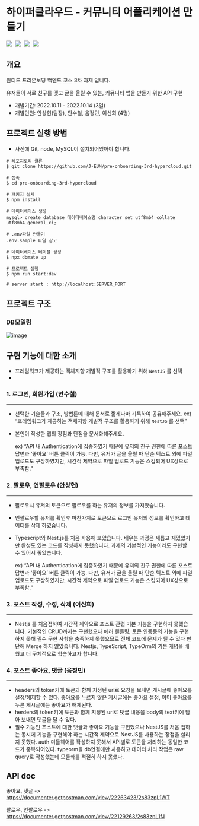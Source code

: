 # 하이퍼클라우드 - 커뮤니티 어플리케이션 만들기

<img src="https://img.shields.io/badge/TypeScript-3178C6?style=for-the-badge&logo=TypeScript&logoColor=white"/>&nbsp;
<img src="https://img.shields.io/badge/Node.js-339933?style=for-the-badge&logo=Node.js&logoColor=white"/>&nbsp;
<img src="https://img.shields.io/badge/NestJS-E0234E?style=for-the-badge&logo=NestJS&logoColor=white"/>&nbsp;
<img src="https://img.shields.io/badge/MySQL-4479A1?style=for-the-badge&logo=MySQL&logoColor=white"/>&nbsp;
## 개요
원티드 프리온보딩 백엔드 코스 3차 과제 입니다. 

유저들이 서로 친구를 맺고 글을 올릴 수 있는, 커뮤니티 앱을 만들기 위한 API 구현

- 개발기간: 2022.10.11 - 2022.10.14 (3일)
- 개발인원: 안상현(팀장), 안수철, 음정민, 이신희 (4명)



## 프로젝트 실행 방법

- 사전에 Git, node, MySQL이 설치되어있어야 합니다.

```shell
# 레포지토리 클론
$ git clone https://github.com/J-EUM/pre-onboarding-3rd-hypercloud.git

# 접속
$ cd pre-onboarding-3rd-hypercloud

# 패키지 설치
$ npm install

# 데이터베이스 생성
mysql> create database 데이터베이스명 character set utf8mb4 collate utf8mb4_general_ci; 

# .env파일 만들기
.env.sample 파일 참고

# 데이터베이스 테이블 생성
$ npx dbmate up

# 프로젝트 실행
$ npm run start:dev

# server start : http://localhost:SERVER_PORT
```


## 프로젝트 구조
### DB모델링

![image](https://user-images.githubusercontent.com/97498663/195664849-15b9a4b4-d475-490b-b6d6-4190748731bd.png)


## 구현 기능에 대한 소개
- 프레임워크가 제공하는 객체지향 개발적 구조를 활용하기 위해 `NestJS` 를 선택
- 

### 1. 로그인, 회원가입 (안수철)
---
- 선택한 기술들과 구조, 방법론에 대해 문서로 짧게나마 기록하여 공유해주세요.
ex) “프레임워크가 제공하는 객체지향 개발적 구조를 활용하기 위해 `NestJS` 를 선택”
- 본인이 작성한 앱의 장점과 단점을 문서화해주세요.
    
    ex) “API 내 Authentication에 집중하였기 때문에 유저의 친구 권한에 따른 포스트 답변과 ‘좋아요’ 버튼 클릭이 가능. 다만, 유저가 글을 올릴 때 단순 텍스트 외에 파일 업로드도 구상하였지만, 시간적 제약으로 파일 업로드 기능은 스킵되어 UX상으로 부족함.”

### 2. 팔로우, 언팔로우 (안상현)
---
- 팔로우시 유저의 토큰으로 팔로우를 하는 유저의 정보를 가져왔습니다.
- 언팔로우할 유저를 확인후 마찬가지로 토큰으로 로그인 유저의 정보를 확인하고 데이터를 삭제 하였습니다.
- Typescript와 Nest.js를 처음 사용해 보았습니다. 배우는 과정은 새롭고 재밌었지만 완성도 있는 코드를 작성하지 못했습니다. 과제의 기본적인 기능이라도 구현할 수 있어서 좋았습니다.
    
    ex) “API 내 Authentication에 집중하였기 때문에 유저의 친구 권한에 따른 포스트 답변과 ‘좋아요’ 버튼 클릭이 가능. 다만, 유저가 글을 올릴 때 단순 텍스트 외에 파일 업로드도 구상하였지만, 시간적 제약으로 파일 업로드 기능은 스킵되어 UX상으로 부족함.”

### 3. 포스트 작성, 수정, 삭제 (이신희)
---
- Nestjs 를 처음접하여 시간적 제약으로 포스트 관련 기본 기능을 구현하지 못했습니다. 기본적인 CRUD까지는 구현했으나 에러 핸들링, 토큰 인증등의 기능을 구현하지 못해 필수 구현 사항을 충족하지 못했으므로 전체 코드에 문제가 될 수 있다 판단해 Merge 하지 않았습니다. Nestjs, TypeScript, TypeOrm의 기본 개념을 배웠고 더 구체적으로 학습하고자 합니다. 

### 4. 포스트 좋아요, 댓글 (음정민)
---
- headers의 token키에 토큰과 함께 지정된 url로 요청을 보내면 게시글에 좋아요를 설정/해제할 수 있다. 좋아요를 누르지 않은 게시글에는 좋아요 설정, 이미 좋아요를 누른 게시글에는 좋아요가 해제된다.
- herders의 token키에 토큰과 함께 지정된 url로 댓글 내용을 body의 text키에 담아 보내면 댓글을 달 수 있다.
- 필수 기능인 포스트에 대한 댓글과 좋아요 기능을 구현했으나 NestJS를 처음 접하는 동시에 기능을 구현해야 하는 시간적 제약으로 NestJS를 사용하는 장점을 살리지 못했다. auth 미들웨어를 작성하지 못해서 API별로 토큰을 처리하는 동일한 코드가 중복되어있다. typeorm을 db연결에만 사용하고 데이터 처리 작업은 raw query로 작성했는데 모듈화를 적절히 하지 못했다. 


## API doc

좋아요, 댓글 -> https://documenter.getpostman.com/view/22263423/2s83zpL1WT

팔로우, 언팔로우 -> https://documenter.getpostman.com/view/22129263/2s83zpL1fJ
